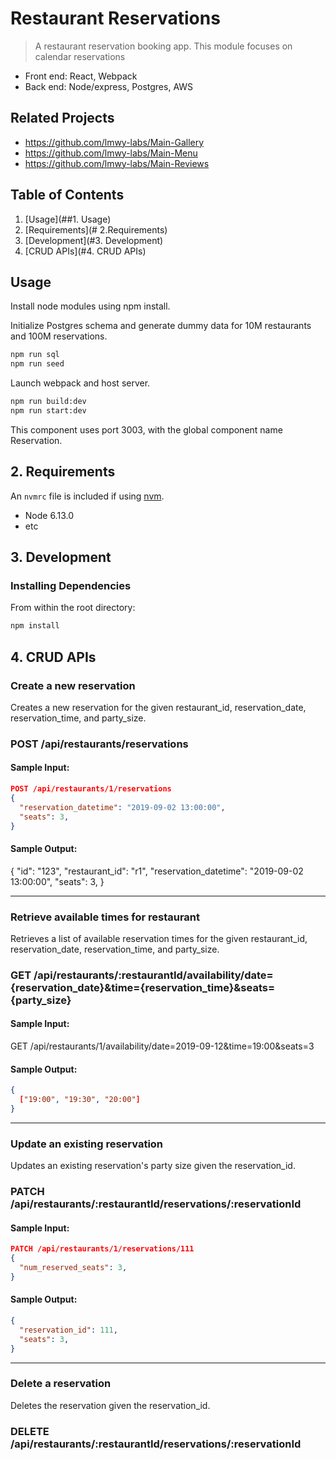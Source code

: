 # Restaurant Reservations

> A restaurant reservation booking app. This module focuses on calendar reservations
- Front end: React, Webpack
- Back end: Node/express, Postgres, AWS

## Related Projects

  - https://github.com/lmwy-labs/Main-Gallery
  - https://github.com/lmwy-labs/Main-Menu
  - https://github.com/lmwy-labs/Main-Reviews

## Table of Contents

1. [Usage](##1. Usage)
2. [Requirements](# 2.Requirements)
3. [Development](#3. Development)
4. [CRUD APIs](#4. CRUD APIs)

## Usage

Install node modules using npm install.

Initialize Postgres schema and generate dummy data for 10M restaurants and 100M reservations.
```sh
npm run sql
npm run seed
```

Launch webpack and host server.
```sh
npm run build:dev
npm run start:dev
```

This component uses port 3003, with the global component name Reservation.

## 2. Requirements

An `nvmrc` file is included if using [nvm](https://github.com/creationix/nvm).

- Node 6.13.0
- etc

## 3. Development

### Installing Dependencies

From within the root directory:

```sh
npm install
```

## 4. CRUD APIs

### Create a new reservation
Creates a new reservation for the given restaurant_id, reservation_date, reservation_time, and party_size.

### **POST** /api/restaurants/reservations

#### Sample Input:
```json
POST /api/restaurants/1/reservations
{
  "reservation_datetime": "2019-09-02 13:00:00",
  "seats": 3,
}
```
#### Sample Output:
{
  "id": "123",
  "restaurant_id": "r1",
  "reservation_datetime": "2019-09-02 13:00:00",
  "seats": 3,
}

---
### Retrieve available times for restaurant
Retrieves a list of available reservation times for the given restaurant_id, reservation_date, reservation_time, and party_size.

### **GET** /api/restaurants/:restaurantId/availability/date={reservation_date}&time={reservation_time}&seats={party_size}

#### Sample Input:
GET /api/restaurants/1/availability/date=2019-09-12&time=19:00&seats=3

#### Sample Output:
```json
{
  ["19:00", "19:30", "20:00"]
}
```

---
### Update an existing reservation
Updates an existing reservation's party size given the reservation_id.

### **PATCH** /api/restaurants/:restaurantId/reservations/:reservationId

#### Sample Input:
```json
PATCH /api/restaurants/1/reservations/111
{
  "num_reserved_seats": 3,
}
```

#### Sample Output:
```json
{
  "reservation_id": 111,
  "seats": 3,
}
```

---
### Delete a reservation
Deletes the reservation given the reservation_id.

### **DELETE** /api/restaurants/:restaurantId/reservations/:reservationId
